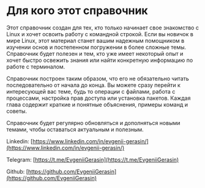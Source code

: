 # Для кого этот справочник

Этот справочник создан для тех, кто только начинает свое знакомство с Linux и хочет освоить работу с командной строкой. Если вы новичок в мире Linux, этот материал станет вашим надежным помощником в изучении основ и постепенном погружении в более сложные темы. Справочник будет полезен и тем, кто уже имеет некоторый опыт и хочет быстро освежить знания или найти конкретную информацию по работе с терминалом.

Справочник построен таким образом, что его не обязательно читать последовательно от начала до конца. Вы можете сразу перейти к интересующей вас теме, будь то операции с файлами, работа с процессами, настройка прав доступа или установка пакетов. Каждая глава содержит краткие и понятные объяснения, примеры команд и советы.

Справочник будет регулярно обновляться и дополняться новыми темами, чтобы оставаться актуальным и полезным.&#x20;

Linkedin: [https://www.linkedin.com/in/evgenii-gerasin/](https://www.linkedin.com/in/evgenii-gerasin/)

Telegram: [https://t.me/EvgeniiGerasin](https://t.me/EvgeniiGerasin)

Github: [https://github.com/EvgeniiGerasin](https://github.com/EvgeniiGerasin)

